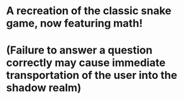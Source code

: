 # A recreation of the classic snake game, now featuring math!
# (Failure to answer a question correctly may cause immediate transportation of the user into the shadow realm)

